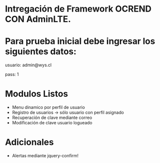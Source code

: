 # Intregación de Framework OCREND CON AdminLTE.

# Para prueba inicial debe ingresar los siguientes datos:

<p> usuario: admin@wys.cl </p>
<p> pass: 1 </p>

# Modulos Listos

* Menu dinamico por perfil de usuario
* Registro de usuarios -> sólo usuario con perfil asignado
* Recuperación de clave mediante correo
* Modificación de clave usuario logueado


# Adicionales

* Alertas mediante jquery-confirm!

